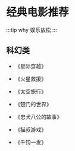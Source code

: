 # 经典电影推荐

:::tip why
娱乐放松
:::

## 科幻类

- 《星际穿越》

- 《火星救援》

- 《太空旅行》

- 《楚门的世界》

- 《忠犬八公的故事》

- 《猫叔游戏》

- 《千钧一发》
